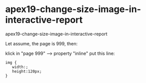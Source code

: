 # apex19-change-size-image-in-interactive-report
apex19-change-size-image-in-interactive-report

Let assume, the page is 999, then:

klick in "page 999" --> property "inline"
put this line:
```
img {
   width:;
   height:120px;
}
```
